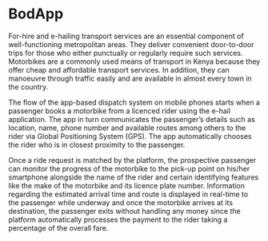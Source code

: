 # BodApp
<p>For-hire and e-hailing transport services are an essential component of well-functioning metropolitan areas. They deliver convenient door-to-door trips for those who either punctually or regularly require such services. Motorbikes are a commonly used means of transport in Kenya because they offer cheap and affordable transport services. In addition, they can manoeuvre through traffic easily and are available in almost every town in the country. </p>
<p>The flow of the app-based dispatch system on mobile phones starts when a passenger books a motorbike from a licenced rider using the e-hail application. The app in turn communicates the passenger’s details such as location, name, phone number and available routes among others to the rider via Global Positioning System (GPS). The app automatically chooses the rider who is in closest proximity to the passenger.</p>
<p>Once a ride request is matched by the platform, the prospective passenger can monitor the progress of the motorbike to the pick-up point on his/her smartphone alongside the name of the rider and certain identifying features like the make of the motorbike and its licence plate number. Information regarding the estimated arrival time and route is displayed in real-time to the passenger while underway and once the motorbike arrives at its destination, the passenger exits without handling any money since the platform automatically processes the payment to the rider taking a percentage of the overall fare.</p>
